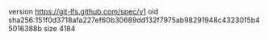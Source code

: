 version https://git-lfs.github.com/spec/v1
oid sha256:151f0d3718afa227ef60b30689dd132f7975ab98291948c4323015b45016388b
size 4184
